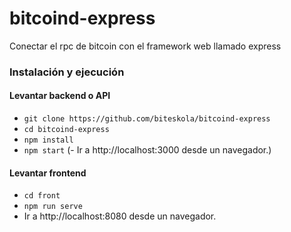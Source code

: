 # bitcoind-express

Conectar el rpc de bitcoin con el framework web llamado express 

### Instalación y ejecución

#### Levantar backend o API

- ```git clone https://github.com/biteskola/bitcoind-express```
- ```cd bitcoind-express```
- ```npm install```
- ```npm start```
(- Ir a http://localhost:3000 desde un navegador.)

#### Levantar frontend
- ```cd front```
- ```npm run serve```
- Ir a http://localhost:8080 desde un navegador.
